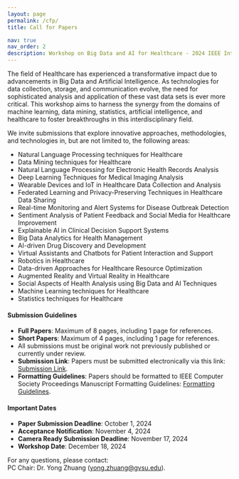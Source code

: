 ```yaml
---
layout: page
permalink: /cfp/
title: Call for Papers

nav: true
nav_order: 2
description: Workshop on Big Data and AI for Healthcare - 2024 IEEE International Conference on Big Data
---
```


The field of Healthcare has experienced a transformative impact due to advancements in Big Data and Artificial Intelligence. As technologies for data collection, storage, and communication evolve, the need for sophisticated analysis and application of these vast data sets is ever more critical. This workshop aims to harness the synergy from the domains of machine learning, data mining, statistics, artificial intelligence, and healthcare to foster breakthroughs in this interdisciplinary field.

We invite submissions that explore innovative approaches, methodologies, and technologies in, but are not limited to, the following areas:

- Natural Language Processing techniques for Healthcare
- Data Mining techniques for Healthcare
- Natural Language Processing for Electronic Health Records Analysis
- Deep Learning Techniques for Medical Imaging Analysis
- Wearable Devices and IoT in Healthcare Data Collection and Analysis
- Federated Learning and Privacy-Preserving Techniques in Healthcare Data Sharing
- Real-time Monitoring and Alert Systems for Disease Outbreak Detection
- Sentiment Analysis of Patient Feedback and Social Media for Healthcare Improvement
- Explainable AI in Clinical Decision Support Systems
- Big Data Analytics for Health Management
- AI-driven Drug Discovery and Development
- Virtual Assistants and Chatbots for Patient Interaction and Support
- Robotics in Healthcare
- Data-driven Approaches for Healthcare Resource Optimization
- Augmented Reality and Virtual Reality in Healthcare
- Social Aspects of Health Analysis using Big Data and AI Techniques
- Machine Learning techniques for Healthcare
- Statistics techniques for Healthcare

#### Submission Guidelines

- **Full Papers**: Maximum of 8 pages, including 1 page for references.
- **Short Papers**: Maximum of 4 pages, including 1 page for references.
- All submissions must be original work not previously published or currently under review.
- **Submission Link**: Papers must be submitted electronically via this link: [Submission Link](https://wi-lab.com/cyberchair/2024/bigdata24/scripts/submit.php?subarea=S38&undisplay_detail=1&wh=/cyberchair/2024/bigdata24/scripts/ws_submit.php).
- **Formatting Guidelines**: Papers should be formatted to IEEE Computer Society Proceedings Manuscript Formatting Guidelines: [Formatting Guidelines](https://www.ieee.org/conferences/publishing/templates.html).

#### Important Dates

- **Paper Submission Deadline**: October 1, 2024
- **Acceptance Notification**: November 4, 2024
- **Camera Ready Submission Deadline**: November 17, 2024
- **Workshop Date**: December 18, 2024

For any questions, please contact:  
PC Chair: Dr. Yong Zhuang (yong.zhuang@gvsu.edu).


